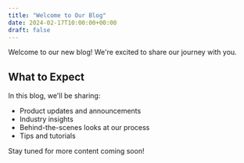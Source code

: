 ```yaml
---
title: "Welcome to Our Blog"
date: 2024-02-17T10:00:00+00:00
draft: false
---
```


Welcome to our new blog! We're excited to share our journey with you.

## What to Expect

In this blog, we'll be sharing:
- Product updates and announcements
- Industry insights
- Behind-the-scenes looks at our process
- Tips and tutorials

Stay tuned for more content coming soon!